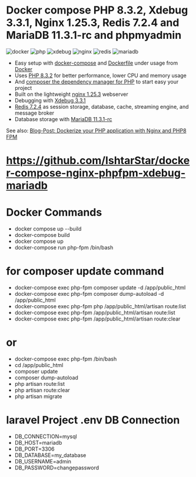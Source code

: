 # Docker compose PHP 8.3.2, Xdebug 3.3.1, Nginx 1.25.3, Redis 7.2.4 and MariaDB 11.3.1-rc and phpmyadmin

![docker](https://img.shields.io/badge/Docker-compose-brightgreen.svg)
![php](https://img.shields.io/badge/PHP_FPM-8.3.2-brightgreen.svg)
![xdebug](https://img.shields.io/badge/Xdebug-3.3.1-brightgreen.svg)
![nginx](https://img.shields.io/badge/nginx-1.25.3-brightgreen.svg)
![redis](https://img.shields.io/badge/Redis-7.2.4-brightgreen.svg)
![mariadb](https://img.shields.io/badge/MariaDB-11.3.1rc-brightgreen.svg)

* Easy setup with [docker-compose](https://docs.docker.com/compose/) and [Dockerfile](https://docs.docker.com/engine/reference/builder/) under usage from [Docker](https://www.docker.com)
* Uses [PHP 8.3.2](https://www.php.net) for better performance, lower CPU and memory usage
* And [composer the dependency manager for PHP](https://getcomposer.org) to start easy your project
* Built on the lightweight [nginx 1.25.3](https://nginx.org) webserver
* Debugging with [Xdebug 3.3.1](https://xdebug.org)
* [Redis 7.2.4](https://redis.io) as session storage, database, cache, streaming engine, and message broker
* Database storage with [MariaDB 11.3.1-rc](https://mariadb.org)

See also:
[Blog-Post: Dockerize your PHP application with Nginx and PHP8 FPM](https://marc.it/dockerize-application-with-nginx-and-php8/)


# https://github.com/IshtarStar/docker-compose-nginx-phpfpm-xdebug-mariadb


# Docker Commands
* docker compose up --build 
* docker-compose build
* docker compose up
* docker-compose run php-fpm /bin/bash
# for composer update command
* docker-compose exec php-fpm composer update -d /app/public_html
* docker-compose exec php-fpm composer dump-autoload -d /app/public_html
* docker-compose exec php-fpm php /app/public_html/artisan route:list
* docker-compose exec php-fpm /app/public_html/artisan route:list
* docker-compose exec php-fpm /app/public_html/artisan route:clear

# or

* docker-compose exec php-fpm /bin/bash
* cd /app/public_html
* composer update
* composer dump-autoload
* php artisan route:list
* php artisan route:clear
* php artisan migrate


# laravel Project .env DB Connection
* DB_CONNECTION=mysql
* DB_HOST=mariadb
* DB_PORT=3306
* DB_DATABASE=my_database
* DB_USERNAME=admin
* DB_PASSWORD=changepassword 